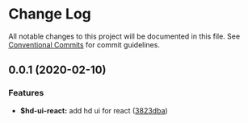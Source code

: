 # Change Log

All notable changes to this project will be documented in this file.
See [Conventional Commits](https://conventionalcommits.org) for commit guidelines.

## 0.0.1 (2020-02-10)


### Features

* **$hd-ui-react:** add hd ui for react ([3823dba](https://github.com/hd-ui/hd-ui/commit/3823dbaa5235bd616c56931a7b0ceca7b84dfbdc))
